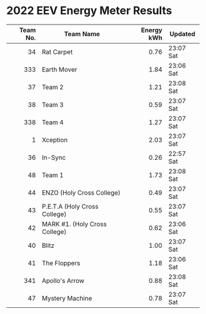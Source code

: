 # 2022 EEV Energy Meter Results
|Team No.|Team Name|Energy kWh|Updated|
|---:|---|---:|---|
|34|Rat Carpet|0.76|23:07 Sat|
|333|Earth Mover|1.84|23:06 Sat|
|37|Team 2|1.21|23:08 Sat|
|38|Team 3|0.59|23:07 Sat|
|338|Team 4|1.27|23:07 Sat|
|1|Xception|2.03|23:07 Sat|
|36|In-Sync|0.26|22:57 Sat|
|48|Team 1|1.73|23:08 Sat|
|44|ENZO (Holy Cross College)|0.49|23:07 Sat|
|43|P.E.T.A (Holy Cross College)|0.55|23:07 Sat|
|42|MARK #1. (Holy Cross College)|0.62|23:06 Sat|
|40|Blitz|1.00|23:07 Sat|
|41|The Floppers|1.18|23:06 Sat|
|341|Apollo's Arrow|0.88|23:08 Sat|
|47|Mystery Machine|0.78|23:07 Sat|
